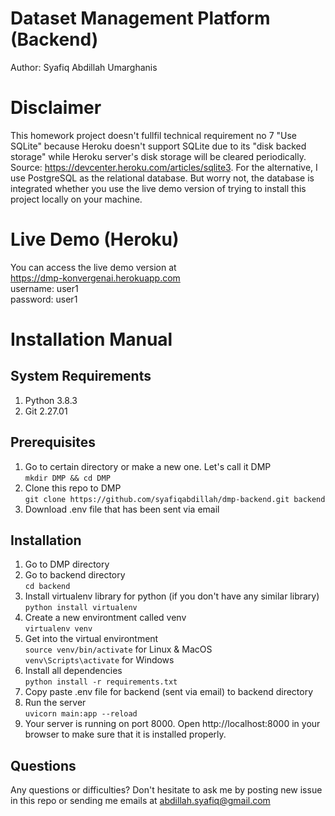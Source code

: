 # Dataset Management Platform (Backend)

Author: Syafiq Abdillah Umarghanis
# Disclaimer
This homework project doesn't fullfil technical requirement no 7 "Use SQLite" because Heroku doesn't support SQLite due to its "disk backed storage" while Heroku server's disk storage will be cleared periodically. 
Source: https://devcenter.heroku.com/articles/sqlite3.
For the alternative, I use PostgreSQL as the relational database. But worry not, the database is integrated whether you use the live demo version of trying to install this project locally on your machine.
# Live Demo (Heroku)
You can access the live demo version at <br>
https://dmp-konvergenai.herokuapp.com <br>
username: user1 <br>
password: user1
# Installation Manual
## System Requirements 
1. Python 3.8.3 
2. Git 2.27.01
## Prerequisites
1. Go to certain directory or make a new one. Let's call it DMP <br> 
`mkdir DMP && cd DMP`
2. Clone this repo to DMP <br> 
`git clone https://github.com/syafiqabdillah/dmp-backend.git backend`
3. Download .env file that has been sent via email
## Installation 
1. Go to DMP directory
2. Go to backend directory <br>
`cd backend`
3. Install virtualenv library for python (if you don't have any similar library) <br>
`python install virtualenv`
4. Create a new environtment called venv <br>
`virtualenv venv`
5. Get into the virtual environtment <br>
`source venv/bin/activate` for Linux & MacOS <br>
`venv\Scripts\activate` for Windows
6. Install all dependencies <br>
`python install -r requirements.txt`
7. Copy paste .env file for backend (sent via email) to backend directory
8. Run the server <br>
`uvicorn main:app --reload`
9. Your server is running on port 8000. Open http://localhost:8000 in your browser to make sure that it is installed properly.
## Questions 
Any questions or difficulties? Don't hesitate to ask me by posting new issue in this repo or sending me emails at abdillah.syafiq@gmail.com